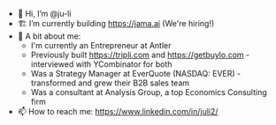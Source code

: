 * 👋 Hi, I’m @ju-li
* 🏗 I’m currently building https://jama.ai (We're hiring!)
* 📃 A bit about me:
    * I'm currently an Entrepreneur at Antler
    * Previously built https://tripli.com and https://getbuylo.com - interviewed with YCombinator for both
    * Was a Strategy Manager at EverQuote (NASDAQ: EVER) - transformed and grew their B2B sales team
    * Was a consultant at Analysis Group, a top Economics Consulting firm
* 📫 How to reach me: https://www.linkedin.com/in/juli2/

<!---
ju-li/ju-li is a ✨ special ✨ repository because its `README.md` (this file) appears on your GitHub profile.
You can click the Preview link to take a look at your changes.
--->
